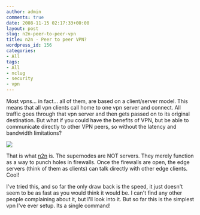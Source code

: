 ```yaml
---
author: admin
comments: true
date: 2008-11-15 02:17:33+00:00
layout: post
slug: n2n-peer-to-peer-vpn
title: n2n - Peer to peer VPN?
wordpress_id: 156
categories:
- All
tags:
- All
- nclug
- security
- vpn
---
```


Most vpns... in fact... all of them, are based on a client/server model. This means that all vpn clients call home to one vpn server and connect. All traffic goes through that vpn server and then gets passed on to its original destination. But what if you could have the benefits of VPN, but be able to communicate directly to other VPN peers, so without the latency and bandwidth limitations?

[![](https://xkyle.com/wp-content/uploads/2.png)](https://xkyle.com/wp-content/uploads/2.png)

That is what [n2n](http://www.ntop.org/n2n/) is. The supernodes are NOT servers. They merely function as a way to punch holes in firewalls. Once the firewalls are open, the edge servers (think of them as clients) can talk directly with other edge clients. Cool!

I've tried this, and so far the only draw back is the speed, it just doesn't seem to be as fast as you would think it would be. I can't find any other people complaining about it, but I'll look into it. But so far this is the simplest vpn I've ever setup. Its a single command!
